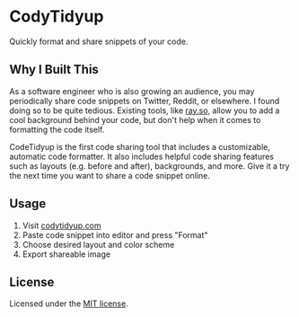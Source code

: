 # CodyTidyup

Quickly format and share snippets of your code.

## Why I Built This

As a software engineer who is also growing an audience, you may periodically share code snippets on Twitter, Reddit, or elsewhere. I found doing so to be quite tedious. Existing tools, like [ray.so](https://ray.so), allow you to add a cool background behind your code, but don't help when it comes to formatting the code itself.

CodeTidyup is the first code sharing tool that includes a customizable, automatic code formatter. It also includes helpful code sharing features such as layouts (e.g. before and after), backgrounds, and more. Give it a try the next time you want to share a code snippet online.

## Usage

1. Visit [codytidyup.com](https://codetidyup.com)
2. Paste code snippet into editor and press "Format"
3. Choose desired layout and color scheme
4. Export shareable image

## License

Licensed under the [MIT license](https://github.com/shadcn/taxonomy/blob/main/LICENSE.md).
